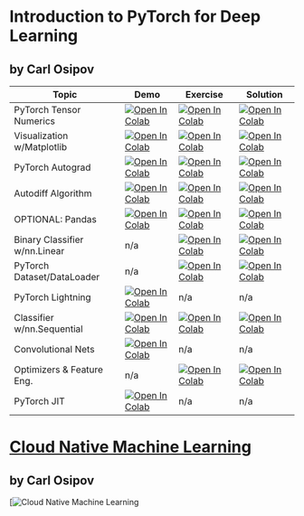 # Introduction to PyTorch for Deep Learning
## by Carl Osipov

| Topic | Demo | Exercise | Solution |
|---------|-------------|-------------|-------------|
| PyTorch Tensor Numerics | [![Open In Colab](https://colab.research.google.com/assets/colab-badge.svg)](https://colab.research.google.com/github/osipov/edu/blob/master/pyt0/Demo_PyTorch_Tensors.ipynb) | [![Open In Colab](https://colab.research.google.com/assets/colab-badge.svg)](https://colab.research.google.com/github/osipov/edu/blob/master/pyt0/Exercise_PyTorch_Tensors.ipynb) | [![Open In Colab](https://colab.research.google.com/assets/colab-badge.svg)](https://colab.research.google.com/github/osipov/edu/blob/master/pyt0/Solution_PyTorch_Tensors.ipynb) |
| Visualization w/Matplotlib | [![Open In Colab](https://colab.research.google.com/assets/colab-badge.svg)](https://colab.research.google.com/github/osipov/edu/blob/master/pyt0/Demo_Data_Visualization.ipynb) | [![Open In Colab](https://colab.research.google.com/assets/colab-badge.svg)](https://colab.research.google.com/github/osipov/edu/blob/master/pyt0/Exercise_Data_Visualization.ipynb) | [![Open In Colab](https://colab.research.google.com/assets/colab-badge.svg)](https://colab.research.google.com/github/osipov/edu/blob/master/pyt0/Solution_Data_Visualization.ipynb) |
| PyTorch Autograd | [![Open In Colab](https://colab.research.google.com/assets/colab-badge.svg)](https://colab.research.google.com/github/osipov/edu/blob/master/pyt0/Demo_Autograd_GPU.ipynb) | [![Open In Colab](https://colab.research.google.com/assets/colab-badge.svg)](https://colab.research.google.com/github/osipov/edu/blob/master/pyt0/Exercise_Autograd_GPU.ipynb) | [![Open In Colab](https://colab.research.google.com/assets/colab-badge.svg)](https://colab.research.google.com/github/osipov/edu/blob/master/pyt0/Solution_Autograd_GPU.ipynb) |
| Autodiff Algorithm | [![Open In Colab](https://colab.research.google.com/assets/colab-badge.svg)](https://colab.research.google.com/github/osipov/edu/blob/master/pyt0/Demo_Autodiff_Algorithm.ipynb) | [![Open In Colab](https://colab.research.google.com/assets/colab-badge.svg)](https://colab.research.google.com/github/osipov/edu/blob/master/pyt0/Exercise_Autodiff_Algorithm.ipynb) | [![Open In Colab](https://colab.research.google.com/assets/colab-badge.svg)](https://colab.research.google.com/github/osipov/edu/blob/master/pyt0/Solution_Autodiff_Algorithm.ipynb) |
| OPTIONAL: Pandas | [![Open In Colab](https://colab.research.google.com/assets/colab-badge.svg)](https://colab.research.google.com/github/osipov/edu/blob/master/pyt0/Demo_Pandas.ipynb) | [![Open In Colab](https://colab.research.google.com/assets/colab-badge.svg)](https://colab.research.google.com/github/osipov/edu/blob/master/pyt0/Exercise_Pandas.ipynb) | [![Open In Colab](https://colab.research.google.com/assets/colab-badge.svg)](https://colab.research.google.com/github/osipov/edu/blob/master/pyt0/Solution_Pandas.ipynb) |
| Binary Classifier w/nn.Linear | n/a | [![Open In Colab](https://colab.research.google.com/assets/colab-badge.svg)](https://colab.research.google.com/github/osipov/edu/blob/master/pyt0/Exercise_Classifier_nnLinear.ipynb) | [![Open In Colab](https://colab.research.google.com/assets/colab-badge.svg)](https://colab.research.google.com/github/osipov/edu/blob/master/pyt0/Solution_Classifier_nnLinear.ipynb) |
| PyTorch Dataset/DataLoader | n/a | [![Open In Colab](https://colab.research.google.com/assets/colab-badge.svg)](https://colab.research.google.com/github/osipov/edu/blob/master/pyt0/Exercise_PyTorch_Dataset_Dataloader.ipynb) | [![Open In Colab](https://colab.research.google.com/assets/colab-badge.svg)](https://colab.research.google.com/github/osipov/edu/blob/master/pyt0/Solution_PyTorch_Dataset_Dataloader.ipynb) |
| PyTorch Lightning | [![Open In Colab](https://colab.research.google.com/assets/colab-badge.svg)](https://colab.research.google.com/github/osipov/edu/blob/master/pyt0/Demo_PyTorch_Lightning.ipynb) | n/a | n/a |
| Classifier w/nn.Sequential | [![Open In Colab](https://colab.research.google.com/assets/colab-badge.svg)](https://colab.research.google.com/github/osipov/edu/blob/master/pyt0/Demo_nnSequential_Classifier.ipynb) | [![Open In Colab](https://colab.research.google.com/assets/colab-badge.svg)](https://colab.research.google.com/github/osipov/edu/blob/master/pyt0/Exercise_nnSequential_Classifier.ipynb) | [![Open In Colab](https://colab.research.google.com/assets/colab-badge.svg)](https://colab.research.google.com/github/osipov/edu/blob/master/pyt0/Solution_nnSequential_Classifier.ipynb) |
| Convolutional Nets | [![Open In Colab](https://colab.research.google.com/assets/colab-badge.svg)](https://github.com/osipov/edu/blob/master/pyt0/Demo_Convolutional_NN.ipynb) | n/a | n/a |
| Optimizers & Feature Eng. | n/a | [![Open In Colab](https://colab.research.google.com/assets/colab-badge.svg)](https://colab.research.google.com/github/osipov/edu/blob/master/pyt0/Exercise_FeatEng_Optim.ipynb) | [![Open In Colab](https://colab.research.google.com/assets/colab-badge.svg)](https://colab.research.google.com/github/osipov/edu/blob/master/pyt0/Solution_FeatEng_Optim.ipynb) |
| PyTorch JIT | [![Open In Colab](https://colab.research.google.com/assets/colab-badge.svg)](https://colab.research.google.com/github/osipov/edu/blob/master/pyt0/Demo_PyTorch_JIT.ipynb) | n/a | n/a |


# [Cloud Native Machine Learning](https://www.manning.com/books/cloud-native-machine-learning)
## by Carl Osipov

[![Cloud Native Machine Learning](images/cover_sm.jpg)
